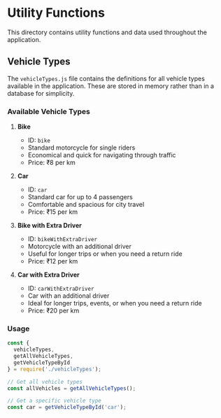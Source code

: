 # Utility Functions

This directory contains utility functions and data used throughout the application.

## Vehicle Types

The `vehicleTypes.js` file contains the definitions for all vehicle types available in the application. These are stored in memory rather than in a database for simplicity.

### Available Vehicle Types

1. **Bike**
   - ID: `bike`
   - Standard motorcycle for single riders
   - Economical and quick for navigating through traffic
   - Price: ₹8 per km

2. **Car**
   - ID: `car`
   - Standard car for up to 4 passengers
   - Comfortable and spacious for city travel
   - Price: ₹15 per km

3. **Bike with Extra Driver**
   - ID: `bikeWithExtraDriver`
   - Motorcycle with an additional driver
   - Useful for longer trips or when you need a return ride
   - Price: ₹12 per km

4. **Car with Extra Driver**
   - ID: `carWithExtraDriver`
   - Car with an additional driver
   - Ideal for longer trips, events, or when you need a return ride
   - Price: ₹20 per km

### Usage

```javascript
const { 
  vehicleTypes,
  getAllVehicleTypes,
  getVehicleTypeById
} = require('./vehicleTypes');

// Get all vehicle types
const allVehicles = getAllVehicleTypes();

// Get a specific vehicle type
const car = getVehicleTypeById('car');
```
